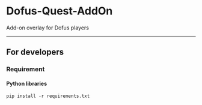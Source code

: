 # Dofus-Quest-AddOn

Add-on overlay for Dofus players

---

## For developers
### Requirement
#### Python libraries

```pip install -r requirements.txt```



<!-- 
use qt pyside

TODO:
 - Data analyse

 - In-game window

 - get player coords
 - -  match players coords with data received

 - show direction with UI
 -->
